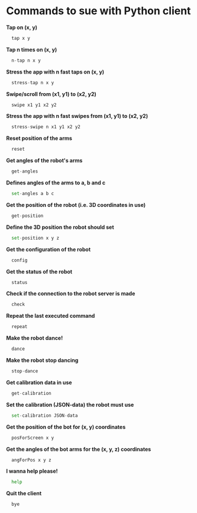 # Commands to sue with Python client

**Tap on (x, y)**  
```python
  tap x y
```

**Tap n times on (x, y)**  
```python
  n-tap n x y
```

**Stress the app with n fast taps on (x, y)**  
```python
  stress-tap n x y
```

**Swipe/scroll from (x1, y1) to (x2, y2)**  
```python
  swipe x1 y1 x2 y2
```

**Stress the app with n fast swipes from (x1, y1) to (x2, y2)**  
```python
  stress-swipe n x1 y1 x2 y2
```

**Reset position of the arms**  
```python
  reset
```

**Get angles of the robot's arms**  
```python
  get-angles
```

**Defines angles of the arms to a, b and c**  
```python
  set-angles a b c
```

**Get the position of the robot (i.e. 3D coordinates in use)**  
```python
  get-position
```

**Define the 3D position the robot should set**  
```python
  set-position x y z
```

**Get the configuration of the robot**  
```python
  config
```

**Get the status of the robot**  
```python
  status
```

**Check if the connection to the robot server is made**  
```python
  check
```

**Repeat the last executed command**  
```python
  repeat
```

**Make the robot dance!**  
```python
  dance
```

**Make the robot stop dancing**  
```python
  stop-dance
```

**Get calibration data in use**  
```python
  get-calibration
```

**Set the calibration (JSON-data) the robot must use**  
```python
  set-calibration JSON-data
```

**Get the position of the bot for (x, y) coordinates**  
```python
  posForScreen x y
```

**Get the angles of the bot arms for the (x, y, z) coordinates**  
```python
  angForPos x y z
```

**I wanna help please!**  
```python
  help
```

**Quit the client**  
```python
  bye
```
